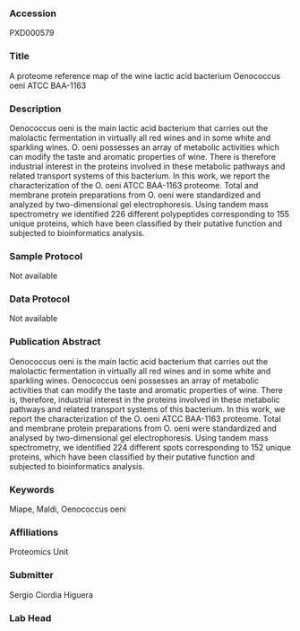 ### Accession
PXD000579

### Title
A proteome reference map of the wine lactic acid bacterium Oenococcus oeni ATCC BAA-1163

### Description
Oenococcus oeni is the main lactic acid bacterium that carries out the malolactic fermentation in virtually all red wines and in some white and sparkling wines. O. oeni possesses an array of metabolic activities which can modify the taste and aromatic properties of wine. There is therefore industrial interest in the proteins involved in these metabolic pathways and related transport systems of this bacterium. In this work, we report the characterization of the O. oeni ATCC BAA-1163 proteome. Total and membrane protein preparations from O. oeni were standardized and analyzed by two-dimensional gel electrophoresis. Using tandem mass spectrometry we identified 226 different polypeptides corresponding to 155 unique proteins, which have been classified by their putative function and subjected to bioinformatics analysis.

### Sample Protocol
Not available

### Data Protocol
Not available

### Publication Abstract
Oenococcus oeni is the main lactic acid bacterium that carries out the malolactic fermentation in virtually all red wines and in some white and sparkling wines. Oenococcus oeni possesses an array of metabolic activities that can modify the taste and aromatic properties of wine. There is, therefore, industrial interest in the proteins involved in these metabolic pathways and related transport systems of this bacterium. In this work, we report the characterization of the O. oeni ATCC BAA-1163 proteome. Total and membrane protein preparations from O. oeni were standardized and analysed by two-dimensional gel electrophoresis. Using tandem mass spectrometry, we identified 224 different spots corresponding to 152 unique proteins, which have been classified by their putative function and subjected to bioinformatics analysis.

### Keywords
Miape, Maldi, Oenococcus oeni

### Affiliations
Proteomics Unit

### Submitter
Sergio Ciordia Higuera

### Lab Head


